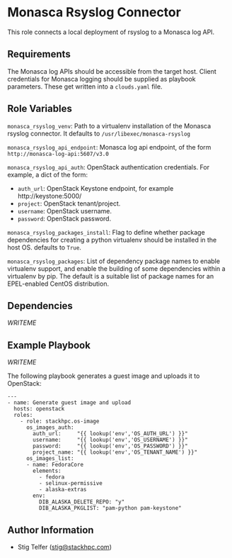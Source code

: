 Monasca Rsyslog Connector
=========================

This role connects a local deployment of rsyslog to a Monasca log API.

Requirements
------------

The Monasca log APIs should be accessible from the target host.  Client
credentials for Monasca logging should be supplied as playbook parameters.
These get written into a `clouds.yaml` file.

Role Variables
--------------

`monasca_rsyslog_venv`: Path to a virtualenv installation of the Monasca rsyslog connector.
It defaults to `/usr/libexec/monasca-rsyslog`

`monasca_rsyslog_api_endpoint`: Monasca log api endpoint,
of the form `http://monasca-log-api:5607/v3.0`

`monasca_rsyslog_api_auth`: OpenStack authentication credentials.  For
example, a dict of the form:
* `auth_url`: OpenStack Keystone endpoint, for example http://keystone:5000/
* `project`: OpenStack tenant/project.
* `username`: OpenStack username.
* `password`: OpenStack password.

`monasca_rsyslog_packages_install`: Flag to define whether package dependencies
for creating a python virtualenv should be installed in the host OS.
defaults to `True`.

`monasca_rsyslog_packages`: List of dependency package names to enable virtualenv
support, and enable the building of some dependencies within a virtualenv by pip.
The default is a suitable list of package names for an EPEL-enabled CentOS distribution.

Dependencies
------------

*WRITEME*


Example Playbook
----------------

*WRITEME*

The following playbook generates a guest image and uploads it to OpenStack:

    ---
    - name: Generate guest image and upload
      hosts: openstack
      roles:
        - role: stackhpc.os-image
          os_images_auth:
            auth_url:     "{{ lookup('env','OS_AUTH_URL') }}"
            username:     "{{ lookup('env','OS_USERNAME') }}"
            password:     "{{ lookup('env','OS_PASSWORD') }}"
            project_name: "{{ lookup('env','OS_TENANT_NAME') }}"
          os_images_list:
          - name: FedoraCore
            elements:
              - fedora
              - selinux-permissive
              - alaska-extras
            env:
              DIB_ALASKA_DELETE_REPO: "y"
              DIB_ALASKA_PKGLIST: "pam-python pam-keystone"

Author Information
------------------

- Stig Telfer (<stig@stackhpc.com>)
